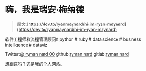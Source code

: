 # 嗨，我是瑞安·梅纳德

> 原文:[https://dev.to/ryanmaynard/hi-im-ryan-maynard](https://dev.to/ryanmaynard/hi-im-ryan-maynard)

软件工程师和流程管理顾问# python # ruby # data science # business intelligence # dataviz

Twitter:[@ ryman nard 00](https://twitter.com/RyanMaynard00)
github:[ryman nard](https://github.com/ryanmaynard)
gitlab:[ryman nard](https://gitlab.com/ryanmaynard)

想跟踪吗？这是我的个人网站。